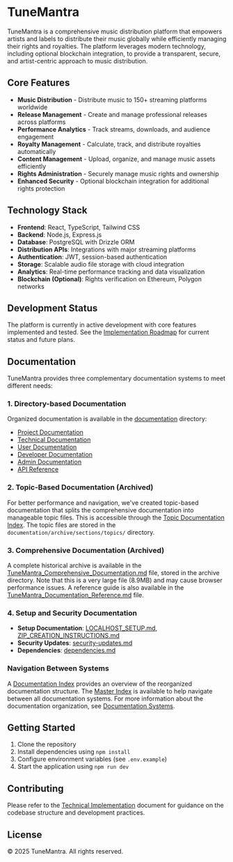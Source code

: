 # TuneMantra

TuneMantra is a comprehensive music distribution platform that empowers artists and labels to distribute their music globally while efficiently managing their rights and royalties. The platform leverages modern technology, including optional blockchain integration, to provide a transparent, secure, and artist-centric approach to music distribution.

## Core Features

- **Music Distribution** - Distribute music to 150+ streaming platforms worldwide
- **Release Management** - Create and manage professional releases across platforms
- **Performance Analytics** - Track streams, downloads, and audience engagement
- **Royalty Management** - Calculate, track, and distribute royalties automatically
- **Content Management** - Upload, organize, and manage music assets efficiently
- **Rights Administration** - Securely manage music rights and ownership
- **Enhanced Security** - Optional blockchain integration for additional rights protection

## Technology Stack

- **Frontend**: React, TypeScript, Tailwind CSS
- **Backend**: Node.js, Express.js
- **Database**: PostgreSQL with Drizzle ORM
- **Distribution APIs**: Integrations with major streaming platforms
- **Authentication**: JWT, session-based authentication
- **Storage**: Scalable audio file storage with cloud integration
- **Analytics**: Real-time performance tracking and data visualization
- **Blockchain (Optional)**: Rights verification on Ethereum, Polygon networks

## Development Status

The platform is currently in active development with core features implemented and tested. See the [Implementation Roadmap](documentation/technical/IMPLEMENTATION_ROADMAP.md) for current status and future plans.

## Documentation

TuneMantra provides three complementary documentation systems to meet different needs:

### 1. Directory-based Documentation

Organized documentation is available in the [documentation](documentation/README.md) directory:

- [Project Documentation](documentation/project/README.md)
- [Technical Documentation](documentation/technical/README.md)
- [User Documentation](documentation/user/README.md)
- [Developer Documentation](documentation/developer/README.md)
- [Admin Documentation](documentation/admin/README.md)
- [API Reference](documentation/reference/api/README.md)

### 2. Topic-Based Documentation (Archived)

For better performance and navigation, we've created topic-based documentation that splits the comprehensive documentation into manageable topic files. This is accessible through the [Topic Documentation Index](documentation/indexes/TOPIC_DOCUMENTATION_INDEX.md). The topic files are stored in the `documentation/archive/sections/topics/` directory.

### 3. Comprehensive Documentation (Archived)

A complete historical archive is available in the [TuneMantra_Comprehensive_Documentation.md](documentation/archive/TuneMantra_Comprehensive_Documentation.md) file, stored in the archive directory. Note that this is a very large file (8.9MB) and may cause browser performance issues. A reference guide is also available in the [TuneMantra_Documentation_Reference.md](documentation/references/TuneMantra_Documentation_Reference.md) file.

### 4. Setup and Security Documentation

- **Setup Documentation**: [LOCALHOST_SETUP.md](documentation/setup/LOCALHOST_SETUP.md), [ZIP_CREATION_INSTRUCTIONS.md](documentation/setup/ZIP_CREATION_INSTRUCTIONS.md)
- **Security Updates**: [security-updates.md](documentation/security/security-updates.md)
- **Dependencies**: [dependencies.md](documentation/dependencies/dependencies.md)

### Navigation Between Systems

A [Documentation Index](documentation/DOCUMENTATION_INDEX.md) provides an overview of the reorganized documentation structure. The [Master Index](documentation/indexes/MASTER_INDEX.md) is available to help navigate between all documentation systems. For more information about the documentation organization, see [Documentation Systems](documentation/metadata/DOCUMENTATION_SYSTEMS.md).

## Getting Started

1. Clone the repository
2. Install dependencies using `npm install`
3. Configure environment variables (see `.env.example`)
4. Start the application using `npm run dev`

## Contributing

Please refer to the [Technical Implementation](documentation/technical/core/README.md) document for guidance on the codebase structure and development practices.

## License

© 2025 TuneMantra. All rights reserved.
